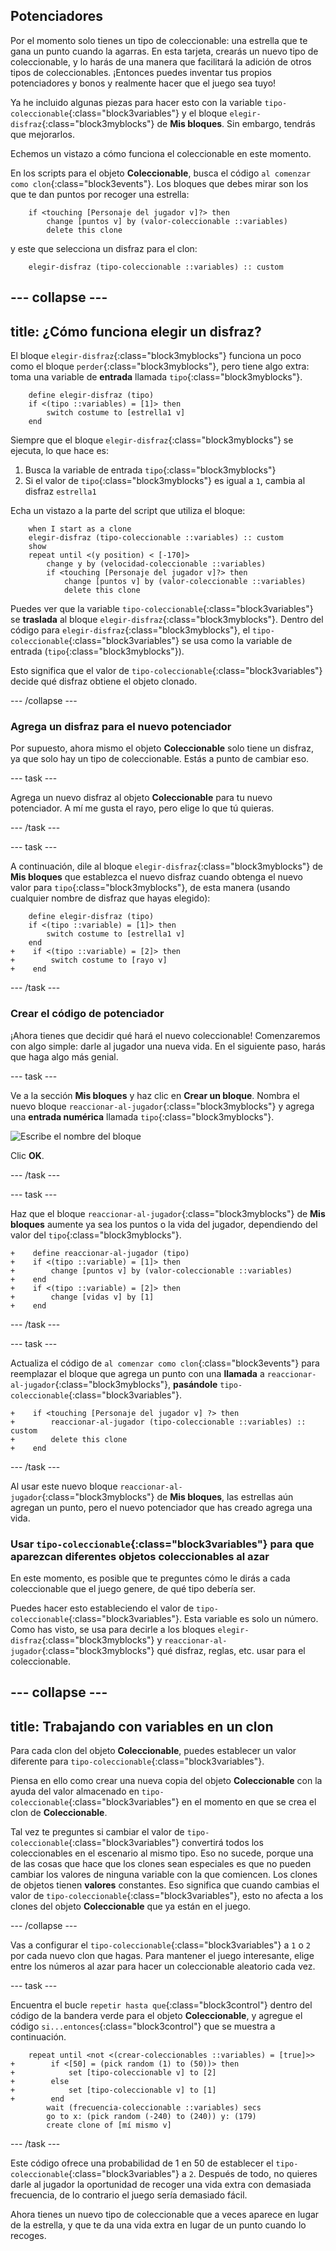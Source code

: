 ## Potenciadores

Por el momento solo tienes un tipo de coleccionable: una estrella que te gana un punto cuando la agarras. En esta tarjeta, crearás un nuevo tipo de coleccionable, y lo harás de una manera que facilitará la adición de otros tipos de coleccionables. ¡Entonces puedes inventar tus propios potenciadores y bonos y realmente hacer que el juego sea tuyo!

Ya he incluido algunas piezas para hacer esto con la variable `tipo-coleccionable`{:class="block3variables"} y el bloque `elegir-disfraz`{:class="block3myblocks"} de **Mis bloques**. Sin embargo, tendrás que mejorarlos.

Echemos un vistazo a cómo funciona el coleccionable en este momento.

En los scripts para el objeto **Coleccionable**, busca el código `al comenzar como clon`{:class="block3events"}. Los bloques que debes mirar son los que te dan puntos por recoger una estrella:

```blocks3
    if <touching [Personaje del jugador v]?> then
        change [puntos v] by (valor-coleccionable ::variables)
        delete this clone
```

y este que selecciona un disfraz para el clon:

```blocks3
    elegir-disfraz (tipo-coleccionable ::variables) :: custom
```

--- collapse ---
---
title: ¿Cómo funciona elegir un disfraz?
---

El bloque `elegir-disfraz`{:class="block3myblocks"} funciona un poco como el bloque `perder`{:class="block3myblocks"}, pero tiene algo extra: toma una variable de **entrada** llamada `tipo`{:class="block3myblocks"}.

```blocks3
    define elegir-disfraz (tipo)
    if <(tipo ::variables) = [1]> then
        switch costume to [estrella1 v]
    end
```

Siempre que el bloque `elegir-disfraz`{:class="block3myblocks"} se ejecuta, lo que hace es:

1. Busca la variable de entrada `tipo`{:class="block3myblocks"}
2. Si el valor de `tipo`{:class="block3myblocks"} es igual a `1`, cambia al disfraz `estrella1`

Echa un vistazo a la parte del script que utiliza el bloque:

```blocks3
    when I start as a clone
    elegir-disfraz (tipo-coleccionable ::variables) :: custom
    show
    repeat until <(y position) < [-170]>
        change y by (velocidad-coleccionable ::variables)
        if <touching [Personaje del jugador v]?> then
            change [puntos v] by (valor-coleccionable ::variables)
            delete this clone
```

Puedes ver que la variable `tipo-coleccionable`{:class="block3variables"} se **traslada** al bloque `elegir-disfraz`{:class="block3myblocks"}. Dentro del código para `elegir-disfraz`{:class="block3myblocks"}, el `tipo-coleccionable`{:class="block3variables"} se usa como la variable de entrada (`tipo`{:class="block3myblocks"}).

Esto significa que el valor de `tipo-coleccionable`{:class="block3variables"} decide qué disfraz obtiene el objeto clonado.

--- /collapse ---

### Agrega un disfraz para el nuevo potenciador

Por supuesto, ahora mismo el objeto **Coleccionable** solo tiene un disfraz, ya que solo hay un tipo de coleccionable. Estás a punto de cambiar eso.

--- task ---

Agrega un nuevo disfraz al objeto **Coleccionable** para tu nuevo potenciador. A mí me gusta el rayo, pero elige lo que tú quieras.

--- /task ---

--- task ---

A continuación, dile al bloque `elegir-disfraz`{:class="block3myblocks"} de **Mis bloques** que establezca el nuevo disfraz cuando obtenga el nuevo valor para `tipo`{:class="block3myblocks"}, de esta manera \(usando cualquier nombre de disfraz que hayas elegido\):

```blocks3
    define elegir-disfraz (tipo)
    if <(tipo ::variable) = [1]> then
        switch costume to [estrella1 v]
    end
+    if <(tipo ::variable) = [2]> then
+        switch costume to [rayo v]
+    end
```

--- /task ---

### Crear el código de potenciador

¡Ahora tienes que decidir qué hará el nuevo coleccionable! Comenzaremos con algo simple: darle al jugador una nueva vida. En el siguiente paso, harás que haga algo más genial.

--- task ---

Ve a la sección **Mis bloques** y haz clic en **Crear un bloque**. Nombra el nuevo bloque `reaccionar-al-jugador`{:class="block3myblocks"} y agrega una **entrada numérica** llamada `tipo`{:class="block3myblocks"}.

![Escribe el nombre del bloque](images/powerupMakeName.png)

Clic **OK**.

--- /task ---

--- task ---

Haz que el bloque `reaccionar-al-jugador`{:class="block3myblocks"} de **Mis bloques** aumente ya sea los puntos o la vida del jugador, dependiendo del valor del `tipo`{:class="block3myblocks"}.

```blocks3
+    define reaccionar-al-jugador (tipo)
+    if <(tipo ::variable) = [1]> then
+        change [puntos v] by (valor-coleccionable ::variables)
+    end
+    if <(tipo ::variable) = [2]> then
+        change [vidas v] by [1]
+    end
```

--- /task --- 

--- task ---

Actualiza el código de `al comenzar como clon`{:class="block3events"} para reemplazar el bloque que agrega un punto con una **llamada** a `reaccionar-al-jugador`{:class="block3myblocks"}, **pasándole** `tipo-coleccionable`{:class="block3variables"}.

```blocks3
+    if <touching [Personaje del jugador v] ?> then
+        reaccionar-al-jugador (tipo-coleccionable ::variables) :: custom
+        delete this clone
+    end
```

--- /task ---

Al usar este nuevo bloque `reaccionar-al-jugador`{:class="block3myblocks"} de **Mis bloques**, las estrellas aún agregan un punto, pero el nuevo potenciador que has creado agrega una vida.

### Usar `tipo-coleccionable`{:class="block3variables"} para que aparezcan diferentes objetos coleccionables al azar

En este momento, es posible que te preguntes cómo le dirás a cada coleccionable que el juego genere, de qué tipo debería ser.

Puedes hacer esto estableciendo el valor de `tipo-coleccionable`{:class="block3variables"}. Esta variable es solo un número. Como has visto, se usa para decirle a los bloques `elegir-disfraz`{:class="block3myblocks"} y `reaccionar-al-jugador`{:class="block3myblocks"} qué disfraz, reglas, etc. usar para el coleccionable.

--- collapse ---
---
title: Trabajando con variables en un clon
---

Para cada clon del objeto **Coleccionable**, puedes establecer un valor diferente para `tipo-coleccionable`{:class="block3variables"}.

Piensa en ello como crear una nueva copia del objeto **Coleccionable** con la ayuda del valor almacenado en `tipo-coleccionable`{:class="block3variables"} en el momento en que se crea el clon de **Coleccionable**.

Tal vez te preguntes si cambiar el valor de `tipo-coleccionable`{:class="block3variables"} convertirá todos los coleccionables en el escenario al mismo tipo. Eso no sucede, porque una de las cosas que hace que los clones sean especiales es que no pueden cambiar los valores de ninguna variable con la que comiencen. Los clones de objetos tienen **valores** constantes. Eso significa que cuando cambias el valor de `tipo-coleccionable`{:class="block3variables"}, esto no afecta a los clones del objeto **Coleccionable** que ya están en el juego.

--- /collapse ---

Vas a configurar el `tipo-coleccionable`{:class="block3variables"} a `1` o `2` por cada nuevo clon que hagas. Para mantener el juego interesante, elige entre los números al azar para hacer un coleccionable aleatorio cada vez.

--- task ---

Encuentra el bucle `repetir hasta que`{:class="block3control"} dentro del código de la bandera verde para el objeto **Coleccionable**, y agregue el código `si...entonces`{:class="block3control"} que se muestra a continuación.

```blocks3
    repeat until <not <(crear-coleccionables ::variables) = [true]>>
+        if <[50] = (pick random (1) to (50))> then
+            set [tipo-coleccionable v] to [2]
+        else
+            set [tipo-coleccionable v] to [1]
+        end
        wait (frecuencia-coleccionable ::variables) secs
        go to x: (pick random (-240) to (240)) y: (179)
        create clone of [mí mismo v]
```

--- /task ---

Este código ofrece una probabilidad de 1 en 50 de establecer el `tipo-coleccionable`{:class="block3variables"} a `2`. Después de todo, no quieres darle al jugador la oportunidad de recoger una vida extra con demasiada frecuencia, de lo contrario el juego sería demasiado fácil.

Ahora tienes un nuevo tipo de coleccionable que a veces aparece en lugar de la estrella, y que te da una vida extra en lugar de un punto cuando lo recoges.